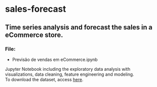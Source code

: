 # sales-forecast

## Time series analysis and forecast the sales in a eCommerce store.

### File:

* Previsão de vendas em eCommerce.ipynb <br/>

Jupyter Notebook including the exploratory data analysis with visualizations, data cleaning, feature engineering and modeling.<br/>
To download the dataset, access [here](https://www.kaggle.com/jr2ngb/superstore-data).
